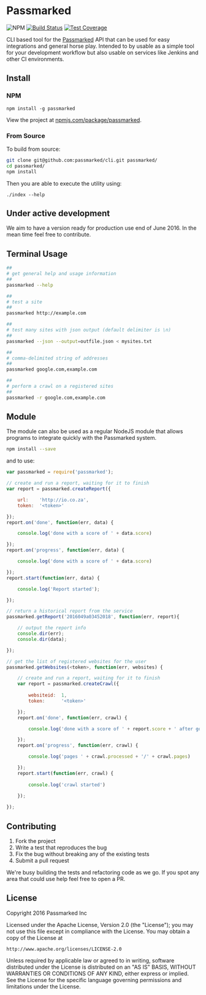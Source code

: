 
# Passmarked 

![NPM](https://img.shields.io/npm/dt/passmarked.svg) [![Build Status](https://travis-ci.org/passmarked/cli.svg)](https://travis-ci.org/passmarked/cli)  [![Test Coverage](https://codeclimate.com/github/passmarked/cli/badges/coverage.svg)](https://codeclimate.com/github/passmarked/cli/coverage)

CLI based tool for the [Passmarked](https://passmarked.com) API that can be used for easy integrations and general horse play. Intended to by usable as a simple tool for your development workflow but also usable on services like Jenkins and other CI environments.

## Install

### NPM

```
npm install -g passmarked
```

View the project at [npmjs.com/package/passmarked](https://www.npmjs.com/package/passmarked).

### From Source

To build from source:

```bash
git clone git@github.com:passmarked/cli.git passmarked/
cd passmarked/
npm install
```

Then you are able to execute the utility using:

```
./index --help
```

## Under active development

We aim to have a version ready for production use end of June 2016. In the mean time feel free to contribute.

## Terminal Usage

```bash
##
# get general help and usage information
##
passmarked --help

##
# test a site
##
passmarked http://example.com

##
# test many sites with json output (default delimiter is \n)
##
passmarked --json --output=outfile.json < mysites.txt

##
# comma-delimited string of addresses
##
passmarked google.com,example.com

##
# perform a crawl on a registered sites
##
passmarked -r google.com,example.com
```

## Module

The module can also be used as a regular NodeJS module that allows programs to integrate quickly with the Passmarked system.

```bash
npm install --save
```

and to use:

```javascript
var passmarked = require('passmarked');

// create and run a report, waiting for it to finish
var report = passmarked.createReport({

	url: 	'http://io.co.za',
	token: 	'<token>'

});
report.on('done', function(err, data) {

	console.log('done with a score of ' + data.score)

});
report.on('progress', function(err, data) {

	console.log('done with a score of ' + data.score)

});
report.start(function(err, data) {

	console.log('Report started');

});

// return a historical report from the service
passmarked.getReport('2016049a03452018', function(err, report){

	// output the report info
	console.dir(err);	
	console.dir(data);

});

// get the list of registered websites for the user
passmarked.getWebsites(<token>, function(err, websites) {

	// create and run a report, waiting for it to finish
	var report = passmarked.createCrawl({
	
		websiteid: 	1,
		token: 		'<token>'

	});
	report.on('done', function(err, crawl) {

		console.log('done with a score of ' + report.score + ' after going through ' + crawl.pages + ' pages')

	});
	report.on('progress', function(err, crawl) {

		console.log('pages ' + crawl.processed + '/' + crawl.pages)

	});
	report.start(function(err, crawl) {
	
		console.log('crawl started')
	
	});

});

```

## Contributing

1. Fork the project
2. Write a test that reproduces the bug
3. Fix the bug without breaking any of the existing tests
4. Submit a pull request

We're busy building the tests and refactoring code as we go. If you spot any area that could use help feel free to open a PR.


## License

Copyright 2016 Passmarked Inc

Licensed under the Apache License, Version 2.0 (the "License");
you may not use this file except in compliance with the License.
You may obtain a copy of the License at

    http://www.apache.org/licenses/LICENSE-2.0

Unless required by applicable law or agreed to in writing, software
distributed under the License is distributed on an "AS IS" BASIS,
WITHOUT WARRANTIES OR CONDITIONS OF ANY KIND, either express or implied.
See the License for the specific language governing permissions and
limitations under the License.
